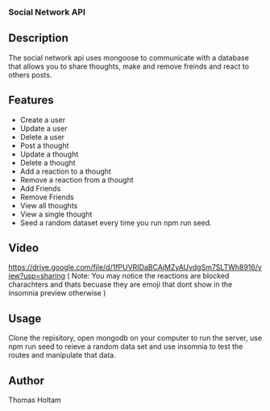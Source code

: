 ### Social Network API


## Description
The social network api uses mongoose to communicate with a database that allows you to share thoughts, make and remove freinds and react to others posts.

## Features
- Create a user
- Update a user
- Delete a user
- Post a thought
- Update a thought
- Delete a thought
- Add a reaction to a thought
- Remove a reaction from a thought
- Add Friends
- Remove Friends
- View all thoughts
- View a single thought
- Seed a random dataset every time you run npm run seed.


## Video
https://drive.google.com/file/d/1fPUVRIDaBCAjMZyAUvdgSm7SLTWh8916/view?usp=sharing
( Note: You may notice the reactions are blocked charachters and thats becuase they are emoji that dont show in the insomnia preview otherwise )

## Usage
Clone the repisitory, open mongodb on your computer to run the server, use npm run seed to reieve a random data set and use insomnia to test the routes and manipulate that data.

## Author
Thomas Holtam
